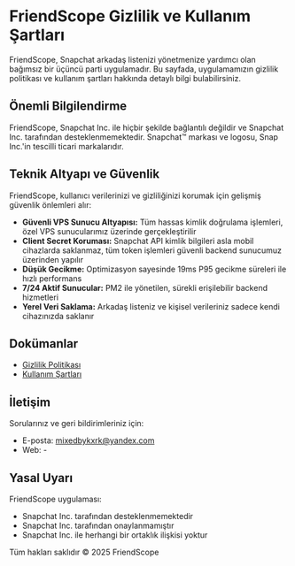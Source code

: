 # FriendScope Gizlilik ve Kullanım Şartları

FriendScope, Snapchat arkadaş listenizi yönetmenize yardımcı olan bağımsız bir üçüncü parti uygulamadır. Bu sayfada, uygulamamızın gizlilik politikası ve kullanım şartları hakkında detaylı bilgi bulabilirsiniz.

## Önemli Bilgilendirme

FriendScope, Snapchat Inc. ile hiçbir şekilde bağlantılı değildir ve Snapchat Inc. tarafından desteklenmemektedir. Snapchat™ markası ve logosu, Snap Inc.'in tescilli ticari markalarıdır.

## Teknik Altyapı ve Güvenlik

FriendScope, kullanıcı verilerinizi ve gizliliğinizi korumak için gelişmiş güvenlik önlemleri alır:

- **Güvenli VPS Sunucu Altyapısı:** Tüm hassas kimlik doğrulama işlemleri, özel VPS sunucularımız üzerinde gerçekleştirilir
- **Client Secret Koruması:** Snapchat API kimlik bilgileri asla mobil cihazlarda saklanmaz, tüm token işlemleri güvenli backend sunucumuz üzerinden yapılır
- **Düşük Gecikme:** Optimizasyon sayesinde 19ms P95 gecikme süreleri ile hızlı performans
- **7/24 Aktif Sunucular:** PM2 ile yönetilen, sürekli erişilebilir backend hizmetleri
- **Yerel Veri Saklama:** Arkadaş listeniz ve kişisel verileriniz sadece kendi cihazınızda saklanır

## Dokümanlar

- [Gizlilik Politikası](privacy-policy.md)
- [Kullanım Şartları](terms-of-service.md)

## İletişim

Sorularınız ve geri bildirimleriniz için:

- E-posta: mixedbykxrk@yandex.com
- Web: -

## Yasal Uyarı

FriendScope uygulaması:
- Snapchat Inc. tarafından desteklenmemektedir
- Snapchat Inc. tarafından onaylanmamıştır
- Snapchat Inc. ile herhangi bir ortaklık ilişkisi yoktur

Tüm hakları saklıdır © 2025 FriendScope
